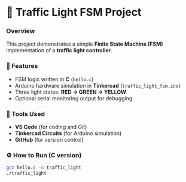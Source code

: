 # 🚦 Traffic Light FSM Project

### Overview
This project demonstrates a simple **Finite State Machine (FSM)** implementation of a **traffic light controller**.

### 🧠 Features
- FSM logic written in **C** (`hello.c`)
- Arduino hardware simulation in **Tinkercad** (`traffic_light_fsm.ino`)
- Three light states: **RED → GREEN → YELLOW**
- Optional serial monitoring output for debugging

### 🔧 Tools Used
- **VS Code** (for coding and Git)
- **Tinkercad Circuits** (for Arduino simulation)
- **GitHub** (for version control)

### ⚙️ How to Run (C version)
```bash
gcc hello.c -o traffic_light
./traffic_light
